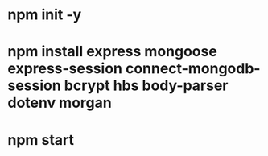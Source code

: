 # npm init -y
# npm install express mongoose express-session connect-mongodb-session bcrypt hbs body-parser dotenv morgan
# npm start
